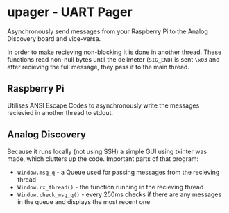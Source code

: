 # upager - UART Pager
Asynchronously send messages from your Raspberry Pi to the Analog Discovery board and vice-versa.

In order to make recieving non-blocking it is done in another thread. These functions read non-null bytes until the delimeter (`SIG_END`) is sent `\x03` and after recieving the full message, they pass it to the main thread.

## Raspberry Pi
Utilises ANSI Escape Codes to asynchronously write the messages recievied in another thread to stdout.

## Analog Discovery
Because it runs locally (not using SSH) a simple GUI using tkinter was made, which clutters up the code. Important parts of that program:
- `Window.msg_q` - a Queue used for passing messages from the recieving thread
- `Window.rx_thread()` - the function running in the recieving thread
- `Window.check_msg_q()` - every 250ms checks if there are any messages in the queue and displays the most recent one
